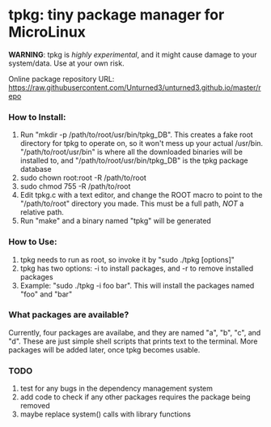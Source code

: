 tpkg: tiny package manager for MicroLinux
=========================================

**WARNING**: tpkg is *highly experimental*, and it might cause
             damage to your system/data. Use at your own risk.

Online package repository URL: https://raw.githubusercontent.com/Unturned3/unturned3.github.io/master/repo


### How to Install:

1. Run "mkdir -p /path/to/root/usr/bin/tpkg_DB".
   This creates a fake root directory for tpkg to operate on,
   so it won't mess up your actual /usr/bin.
   "/path/to/root/usr/bin" is where all the downloaded
   binaries will be installed to, and
   "/path/to/root/usr/bin/tpkg_DB" is the tpkg package
   database
2. sudo chown root:root -R /path/to/root
3. sudo chmod 755 -R /path/to/root
4. Edit tpkg.c with a text editor, and change the ROOT macro
   to point to the "/path/to/root" directory you made. This must
   be a full path, *NOT* a relative path.
5. Run "make" and a binary named "tpkg" will be generated

### How to Use:
1. tpkg needs to run as root, so invoke it by "sudo ./tpkg [options]"
2. tpkg has two options: -i to install packages, and -r to remove installed packages
3. Example: "sudo ./tpkg -i foo bar". This will install the packages named "foo" and "bar"

### What packages are available?
Currently, four packages are availabe, and they are named "a", "b", "c", and "d".
These are just simple shell scripts that prints text to the terminal.
More packages will be added later, once tpkg becomes usable.

### TODO
1. test for any bugs in the dependency management system
2. add code to check if any other packages requires the package being removed
3. maybe replace system() calls with library functions
